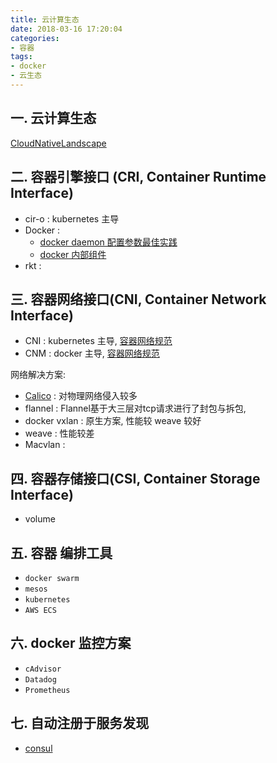 ```yaml
---
title: 云计算生态
date: 2018-03-16 17:20:04
categories:
- 容器
tags:
- docker
- 云生态
---
```

## 一. 云计算生态
[CloudNativeLandscape](http://oluv2yxz6.bkt.clouddn.com/CloudNativeLandscape.jpg)

## 二. 容器引擎接口 (CRI, Container Runtime Interface)
- cir-o : kubernetes 主导
- Docker : 
    - [docker daemon 配置参数最佳实践](http://www.pyfdtic.com/2018/03/16/docker-daemon-%E5%8F%82%E6%95%B0%E6%9C%80%E4%BD%B3%E5%AE%9E%E8%B7%B5/)
    - [docker 内部组件](http://www.pyfdtic.com/2018/03/16/docker-%E5%86%85%E9%83%A8%E7%BB%84%E4%BB%B6%E7%BB%93%E6%9E%84-docker-daemon-container-runC/)
- rkt : 

## 三. 容器网络接口(CNI, Container Network Interface)
- CNI : kubernetes 主导, [容器网络规范](http://www.cnblogs.com/yanjingnan/p/6483525.html)
- CNM : docker 主导, [容器网络规范](http://www.cnblogs.com/yanjingnan/p/6483525.html)

网络解决方案:

- [Calico](http://docs.projectcalico.org/v2.1/introduction/) : 对物理网络侵入较多
- flannel : Flannel基于大三层对tcp请求进行了封包与拆包, 
- docker vxlan : 原生方案, 性能较 weave 较好
- weave : 性能较差
- Macvlan : 

## 四. 容器存储接口(CSI, Container Storage Interface)
- volume

## 五. 容器 编排工具
- `docker swarm`
- `mesos`
- `kubernetes`
- `AWS ECS`

## 六. docker 监控方案
- `cAdvisor`
- `Datadog`
- `Prometheus`

## 七. 自动注册于服务发现
- [consul](https://www.consul.io/docs/index.html)

